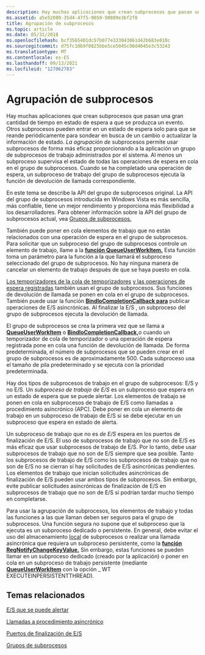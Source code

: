 ```yaml
---
description: Hay muchas aplicaciones que crean subprocesos que pasan una gran cantidad de tiempo en estado de espera a que se produzca un evento.
ms.assetid: a5e52080-35d4-47f5-9050-90889e3bf2f8
title: Agrupación de subprocesos
ms.topic: article
ms.date: 05/31/2018
ms.openlocfilehash: bcf3565401dc57b077e333043861d42b683e810c
ms.sourcegitcommit: d75fc10b9f0825bbe5ce5045c90d4045e3c53243
ms.translationtype: MT
ms.contentlocale: es-ES
ms.lasthandoff: 09/13/2021
ms.locfileid: "127062783"
---
```

# <a name="thread-pooling"></a>Agrupación de subprocesos

Hay muchas aplicaciones que crean subprocesos que pasan una gran cantidad de tiempo en estado de espera a que se produzca un evento. Otros subprocesos pueden entrar en un estado de espera solo para que se reande periódicamente para sondear en busca de un cambio o actualizar la información de estado. *La agrupación de* subprocesos permite usar subprocesos de forma más eficaz proporcionando a la aplicación un grupo de subprocesos de trabajo administrados por el sistema. Al menos un subproceso supervisa el estado de todas las operaciones de espera en cola en el grupo de subprocesos. Cuando se ha completado una operación de espera, un subproceso de trabajo del grupo de subprocesos ejecuta la función de devolución de llamada correspondiente.

En este tema se describe la API del grupo de subprocesos original. La API del grupo de subprocesos introducida en Windows Vista es más sencilla, más confiable, tiene un mejor rendimiento y proporciona más flexibilidad a los desarrolladores. Para obtener información sobre la API del grupo de subprocesos actual, vea [Grupos de subprocesos.](thread-pools.md)

También puede poner en cola elementos de trabajo que no están relacionados con una operación de espera en el grupo de subprocesos. Para solicitar que un subproceso del grupo de subprocesos controle un elemento de trabajo, llame a la [**función QueueUserWorkItem.**](/windows/win32/api/threadpoollegacyapiset/nf-threadpoollegacyapiset-queueuserworkitem) Esta función toma un parámetro para la función a la que llamará el subproceso seleccionado del grupo de subprocesos. No hay ninguna manera de cancelar un elemento de trabajo después de que se haya puesto en cola.

[Los temporizadores de la cola de temporizadores](../sync/timer-queues.md) [y las operaciones de espera registradas](../sync/wait-functions.md) también usan el grupo de subprocesos. Sus funciones de devolución de llamada se ponen en cola en el grupo de subprocesos. También puede usar la función [**BindIoCompletionCallback para**](/windows/desktop/api/WinBase/nf-winbase-bindiocompletioncallback) publicar operaciones de E/S asincrónicas. Al finalizar la E/S , un subproceso del grupo de subprocesos ejecuta la devolución de llamada.

El grupo de subprocesos se crea la primera vez que se llama a [**QueueUserWorkItem**](/windows/win32/api/threadpoollegacyapiset/nf-threadpoollegacyapiset-queueuserworkitem) o [**BindIoCompletionCallback,**](/windows/desktop/api/WinBase/nf-winbase-bindiocompletioncallback)o cuando un temporizador de cola de temporizador o una operación de espera registrada pone en cola una función de devolución de llamada. De forma predeterminada, el número de subprocesos que se pueden crear en el grupo de subprocesos es de aproximadamente 500. Cada subproceso usa el tamaño de pila predeterminado y se ejecuta con la prioridad predeterminada.

Hay dos tipos de subprocesos de trabajo en el grupo de subprocesos: E/S y no E/S. Un *subproceso de trabajo de E/S* es un subproceso que espera en un estado de espera que se puede alertar. Los elementos de trabajo se ponen en cola en subprocesos de trabajo de E/S como llamadas a procedimiento asincrónico (APC). Debe poner en cola un elemento de trabajo en un subproceso de trabajo de E/S si se debe ejecutar en un subproceso que espera en estado de alerta.

Un subproceso de trabajo que no es *de E/S* espera en los puertos de finalización de E/S. El uso de subprocesos de trabajo que no son de E/S es más eficaz que usar subprocesos de trabajo de E/S. Por lo tanto, debe usar subprocesos de trabajo que no son de E/S siempre que sea posible. Tanto los subprocesos de trabajo de E/S como los subprocesos de trabajo que no son de E/S no se cierran si hay solicitudes de E/S asincrónicas pendientes. Los elementos de trabajo que inician solicitudes asincrónicas de finalización de E/S pueden usar ambos tipos de subprocesos. Sin embargo, evite publicar solicitudes asincrónicas de finalización de E/S en subprocesos de trabajo que no son de E/S si podrían tardar mucho tiempo en completarse.

Para usar la agrupación de subprocesos, los elementos de trabajo y todas las funciones a las que llaman deben ser seguros para el grupo de subprocesos. Una función segura no supone que el subproceso que la ejecuta es un subproceso dedicado o persistente. En general, debe evitar el uso del almacenamiento [local](thread-local-storage.md) de subprocesos o realizar una llamada asincrónica que requiera un subproceso persistente, como la [**función RegNotifyChangeKeyValue.**](/windows/win32/api/winreg/nf-winreg-regnotifychangekeyvalue) Sin embargo, estas funciones se pueden llamar en un subproceso dedicado (creado por la aplicación) o poner en cola en un subproceso de trabajo persistente (mediante [**QueueUserWorkItem**](/windows/win32/api/threadpoollegacyapiset/nf-threadpoollegacyapiset-queueuserworkitem) con la opción \_ WT EXECUTEINPERSISTENTTHREAD).

## <a name="related-topics"></a>Temas relacionados

<dl> <dt>

[E/S que se puede alertar](../fileio/alertable-i-o.md)
</dt> <dt>

[Llamadas a procedimiento asincrónico](../sync/asynchronous-procedure-calls.md)
</dt> <dt>

[Puertos de finalización de E/S](../fileio/i-o-completion-ports.md)
</dt> <dt>

[Grupos de subprocesos](thread-pools.md)
</dt> </dl>

 

 
